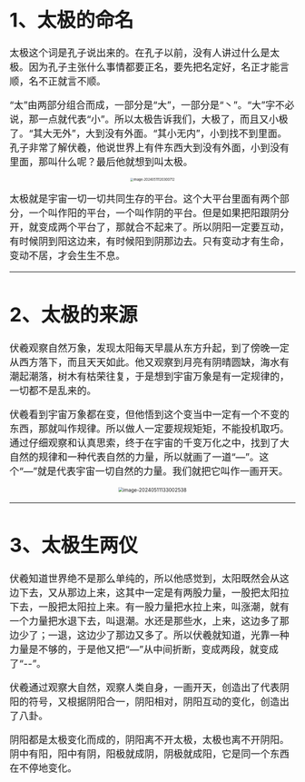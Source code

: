 <span style='font-size:17px'>

# 1、太极的命名

太极这个词是孔子说出来的。在孔子以前，没有人讲过什么是太极。因为孔子主张什么事情都要正名，要先把名定好，名正才能言顺，名不正就言不顺。



“太”由两部分组合而成，一部分是“大”，一部分是“丶”。“大”字不必说，那一点就代表“小”。所以太极告诉我们，大极了，而且又小极了。“其大无外”，大到没有外面。“其小无内”，小到找不到里面。孔子非常了解伏羲，他说世界上有件东西大到没有外面，小到没有里面，那叫什么呢？最后他就想到叫太极。

<center>
<img src="https://cdn.jsdelivr.net/gh/xmtxsec/picture/imgl/202405111203758.png" alt="image-20240511120300712" style="zoom: 33%;" />

</center>

太极就是宇宙一切一切共同生存的平台。这个大平台里面有两个部分，一个叫作阳的平台，一个叫作阴的平台。但是如果把阳跟阴分开，就变成两个平台了，那就合不起来了。所以阴阳一定要互动，有时候阴到阳这边来，有时候阳到阴那边去。只有变动才有生命，变动不居，才会生生不息。

------



# 2、太极的来源

伏羲观察自然万象，发现太阳每天早晨从东方升起，到了傍晚一定从西方落下，而且天天如此。他又观察到月亮有阴晴圆缺，海水有潮起潮落，树木有枯荣往复，于是想到宇宙万象是有一定规律的，一切都不是乱来的。



伏羲看到宇宙万象都在变，但他悟到这个变当中一定有一个不变的东西，那就叫作规律。所以做人一定要规规矩矩，不能投机取巧。通过仔细观察和认真思索，终于在宇宙的千变万化之中，找到了大自然的规律和一种代表自然的力量，所以就画了一道“—”。这个“—”就是代表宇宙一切自然的力量。我们就把它叫作一画开天。

<center>
<img src="https://cdn.jsdelivr.net/gh/xmtxsec/picture/imgl/202405111330578.png" alt="image-20240511133002538" style="zoom: 50%;" />
</center>

------



# 3、太极生两仪

伏羲知道世界绝不是那么单纯的，所以他感觉到，太阳既然会从这边下去，又从那边上来，这其中一定是有两股力量，一股把太阳拉下去，一股把太阳拉上来。有一股力量把水拉上来，叫涨潮，就有一个力量把水退下去，叫退潮。水还是那些水，上来，这边多了那边少了；一退，这边少了那边又多了。所以伏羲就知道，光靠一种力量是不够的，于是他又把“—”从中间折断，变成两段，就变成了“--”。



伏羲通过观察大自然，观察人类自身，一画开天，创造出了代表阴阳的符号，又根据阴阳合一，阴阳相对，阴阳互动的变化，创造出了八卦。



阴阳都是太极变化而成的，阴阳离不开太极，太极也离不开阴阳。阴中有阳，阳中有阴，阳极就成阴，阴极就成阳，它是同一个东西在不停地变化。

</span>
